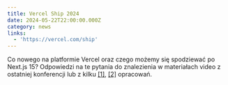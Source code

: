 ```yaml
---
title: Vercel Ship 2024
date: 2024-05-22T22:00:00.000Z
category: news
links:
  - 'https://vercel.com/ship'
---
```


Co nowego na platformie Vercel oraz czego możemy się spodziewać po Next.js 15? Odpowiedzi na te pytania do znalezienia w materiałach video z ostatniej konferencji lub z kilku [\[1\]](https://www.youtube.com/watch?v=N2LzvfM2R5M), [\[2\]](https://www.youtube.com/watch?v=Txf2pbR2Cyk) opracowań.
